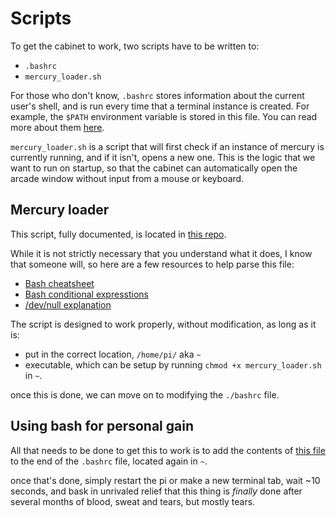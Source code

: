 # Scripts

To get the cabinet to work, two scripts have to be written to:
* `.bashrc`
* `mercury_loader.sh`

For those who don't know, `.bashrc` stores information about the current user's shell, and is run every time that a terminal instance is created. For example, the `$PATH` environment variable is stored in this file. You can read more about them [here](https://www.digitalocean.com/community/tutorials/bashrc-file-in-linux).

`mercury_loader.sh` is a script that will first check if an instance of mercury is currently running, and if it isn't, opens a new one. This is the logic that we want to run on startup, so that the cabinet can automatically open the arcade window without input from a mouse or keyboard. 

## Mercury loader

This script, fully documented, is located in [this repo](mercury_loader.sh). 

While it is not strictly necessary that you understand what it does, I know that someone will, so here are a few resources to help parse this file:
* [Bash cheatsheet](https://devhints.io/bash)
* [Bash conditional expresstions](https://www.gnu.org/software/bash/manual/bash.html#Bash-Conditional-Expressions)
* [/dev/null explanation](https://www.digitalocean.com/community/tutorials/dev-null-in-linux)

The script is designed to work properly, without modification, as long as it is:
* put in the correct location, `/home/pi/` aka `~`
* executable, which can be setup by running `chmod +x mercury_loader.sh` in `~`.

once this is done, we can move on to modifying the `./bashrc` file. 

## Using bash for personal gain

All that needs to be done to get this to work is to add the contents of [this file](bashrc_snippet.sh) to the end of the `.bashrc` file, located again in `~`. 

once that's done, simply restart the pi or make a new terminal tab, wait ~10 seconds, and bask in unrivaled relief that this thing is *finally* done after several months of blood, sweat and tears, but mostly tears.
